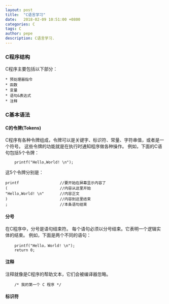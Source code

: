 ```yaml
---
layout: post
title:  "C语言学习"
date:   2018-02-09 10:51:00 +0800
categories: C
tags: C
author: pepe
description: C语言学习.
---
```


### C程序结构
C程序主要包括以下部分：

    * 预处理器指令
    * 函数
    * 变量
    * 语句&表达式
    * 注释

### C基本语法

#### C的令牌(Tokens)
C程序有各种令牌组成，令牌可以是关键字、标识符、常量、字符串值，或者是一个符号。
这些令牌的功能就是在执行时通知程序做各种操作。
例如，下面的C语句包括5个令牌：
```
    printf("Hello,World! \n");
```
这5个令牌分别是：
```
printf                  //要开始在屏幕显示内容了
(                       //内容从这里开始
"Hello,World! \n"       //内容正文
)                       //内容到这里结束
;                       //本条语句结束
```
#### 分号
在C程序中，分号是语句结束符。
每个语句必须以分号结束。它表明一个逻辑实体的结束。
例如，下面是两个不同的语句：
```
    printf("Hello，World! \n");
    return 0;
```

#### 注释
注释就像是C程序的帮助文本，它们会被编译器忽略。
```
    /* 我的第一个 C 程序 */
```

#### 标识符













